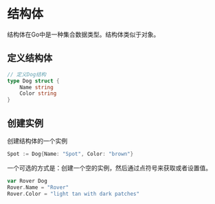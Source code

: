 # 结构体

结构体在Go中是一种集合数据类型。结构体类似于对象。

## 定义结构体

```go
// 定义Dog结构
type Dog struct {
    Name string
    Color string
}
```

## 创建实例

创建结构体的一个实例

```go
Spot := Dog{Name: "Spot", Color: "brown"}
```

一个可选的方式是：创建一个空的实例，然后通过点符号来获取或者设置值。

```go
var Rover Dog
Rover.Name = "Rover"
Rover.Color = "light tan with dark patches"
```


